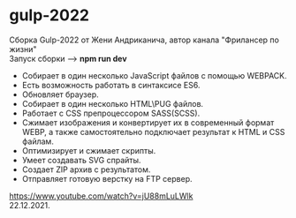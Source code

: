 # gulp-2022
Сборка Gulp-2022 от Жени Андриканича, автор канала "Фрилансер по жизни"<br>
Запуск сборки --> <strong> npm run dev </strong>

- Собирает в один несколько JavaScript файлов с помощью WEBPACK.
- Есть возможность работать в синтаксисе ES6.
- Обновляет браузер.
- Собирает в один несколько HTML\PUG файлов.
- Работает с CSS препроцессором SASS(SCSS).
- Сжимает изображения и конвертирует их в современный формат WEBP, а также самостоятельно подключает результат к HTML и CSS файлам.
- Оптимизирует и сжимает скрипты. 
- Умеет создавать SVG спрайты.
- Создает ZIP архив с результатом.
- Отправляет готовую верстку на FTP сервер.

https://www.youtube.com/watch?v=jU88mLuLWlk <br>
22.12.2021.
